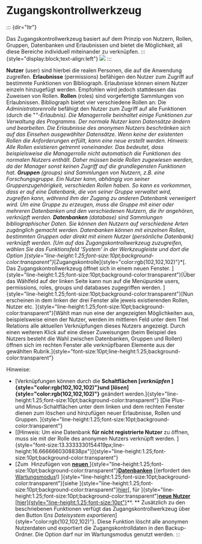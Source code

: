 Zugangskontrollwerkzeug
=======================
::: {dir="ltr"}



Das Zugangskontrollwerkzeug basiert auf dem Prinzip von Nutzern, Rollen, Gruppen, Datenbanken und Erlaubnissen und bietet die Möglichkeit, all diese Bereiche individuell miteinander zu verknüpfen.
::: {style="display:block;text-align:left"}
![](../_/rsrc/1409518456461/administration/access-control/zugangskontrolle.png)
:::

**Nutzer** (user)
sind hierbei die realen Personen, die auf die Anwendung zugreifen.
**Erlaubnisse** (permissions)
befähigen den Nutzer zum Zugriff auf bestimmte Funktionen von Bibliograph. Erlaubnisse können einem Nutzer einzeln hinzugefügt werden. Empfohlen wird jedoch stattdessen das Zuweisen von Rollen.
**Rollen** (roles)
sind vorgefertigte Sammlungen von Erlaubnissen. Bibliograph bietet vier verschiedene Rollen an:
Die *Administratorenrolle* befähigt den Nutzer zum Zugriff auf alle Funktionen (durch die "*"-Erlaubnis). Die *Managerrolle* beinhaltet einige Funktionen zur Verwaltung des Programms. Der *normale Nutzer* kann Datensätze ändern und bearbeiten. Die Erlaubnisse des *anonymen Nutzers* beschränken sich auf das Einsehen ausgewählter Datensätze.
Wenn keine der existenten Rollen die Anforderungen erfüllt, kann eine neue erstellt werden.
*Hinweis: Alle Rollen existieren getrennt voneinander. Das bedeutet, dass beispielsweise die Managerrolle nicht automatisch die Funktionen des normalen Nutzers enthält. Daher müssen beide Rollen zugewiesen werden, da der Manager sonst keinen Zugriff auf die grundlegensten Funktionen hat*.
**Gruppen** (groups)
sind Sammlungen von Nutzern, z.B. eine Forschungsgruppe. Ein Nutzer kann, abhängig von seiner Gruppenzugehörigkeit, verschieden Rollen haben. So kann es vorkommen, dass er auf eine Datenbank, die von seiner Gruppe verwaltet wird, zugreifen kann, während ihm der Zugang zu anderen Datenbank verweigert wird. Um eine Gruppe zu erzeugen, muss die Gruppe mit einer oder mehreren Datenbanken und den verschiedenen Nutzern, die ihr angehören, verknüpft werden.
**Datenbanken** (database)
sind Sammlungen bibliographischer Daten. Sie können den Nutzern auf verschiedene Arten zugänglich gemacht werden. Datenbanken können mit einzelnen Rollen, bestimmten Gruppen oder direkt mit einem Nutzer (persönliche Datenbank) verknüpft werden. [Um auf das Zugangskontrollwerkzeug zuzugreifen, wählen Sie das Funktionsfeld 'System' in der Werkzeugleiste und dort die Option ]{style="line-height:1.25;font-size:10pt;background-color:transparent"}*[Zugangskontrolle]{style="color:rgb(102,102,102)"}*[. Das Zugangskontrollwerkzeug öffnet sich in einem neuen Fenster. ]{style="line-height:1.25;font-size:10pt;background-color:transparent"}[Über das Wählfeld auf der linken Seite kann nun auf die Menüpunkte users, permissions, roles, groups und databases zugegriffen werden. ]{style="line-height:1.25;font-size:10pt;background-color:transparent"}[Nun erscheinen in dem linken der drei Fenster alle jeweis existierenden Rollen, Nutzer etc. ]{style="line-height:1.25;font-size:10pt;background-color:transparent"}[Wählt man nun eine der angezeigten Möglichkeiten aus, beispielsweise einen der Nutzer, werden im mittleren Feld unter dem Titel Relations alle aktuellen Verknüpfungen dieses Nutzers angezeigt. Durch einen weiteren Klick auf eine dieser Zuweisungen (beim Beispiel des Nutzers besteht die Wahl zwischen Datenbanken, Gruppen und Rollen) öffnen sich im rechten Fenster alle verknüpfbaren Elemente aus der gewählten Rubrik.]{style="font-size:10pt;line-height:1.25;background-color:transparent"}


Hinweise: 
-   [Verknüpfungen können durch die **Schaltflächen [*verknüpfen* ]{style="color:rgb(102,102,102)"}und [*lösen*]{style="color:rgb(102,102,102)"}** geändert werden.]{style="line-height:1.25;font-size:10pt;background-color:transparent"} [Die Plus- und Minus-Schaltflächen unter dem linken und dem rechten Fenster dienen zum löschen und hinzufügen neuer Erlaubnisse, Rollen und Gruppen. ]{style="line-height:1.25;font-size:10pt;background-color:transparent"}
-   [[Hinweis: Um eine Datenbank **für nicht registrierte Nutzer** zu öffnen, muss sie mit der Rolle des anonymen Nutzers verknüpft werden.
    ]{style="font-size:13.3333330154419px;line-height:16.6666660308838px"}]{style="line-height:1.25;font-size:10pt;background-color:transparent"}
-   [Zum  Hinzufügen von [**neuen** ](https://sites.google.com/a/bibliograph.org/docs-v2-de/administration/goog_1762510373)]{style="line-height:1.25;font-size:10pt;background-color:transparent"}**[Datenbanken](new-database.html)** [(erfordert den [Wartungsmodus](maintenance.html)!) ]{style="line-height:1.25;font-size:10pt;background-color:transparent"}[siehe ]{style="line-height:1.25;font-size:10pt;background-color:transparent"}[hier](new-database.html)[, für ]{style="line-height:1.25;font-size:10pt;background-color:transparent"}[**neue Nutzer** [hier]{style="line-height:1.25;font-size:10pt"}](creating-a-new-user.html)**. **
Zusätzlich zu den beschriebenen Funktionen verfügt das Zugangskontrollwerkzeug über den Button I[*ns Dateisystem exportieren*]{style="color:rgb(102,102,102)"}. Diese Funktion löscht alle anonymen Nutzerdaten und exportiert die Zugangskontrolldaten in den Backup-Ordner. Die Option darf nur im Wartungsmodus genutzt werden.
:::
